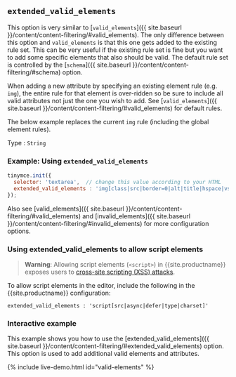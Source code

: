 ## `extended_valid_elements`

This option is very similar to [`valid_elements`]({{ site.baseurl }}/content/content-filtering/#valid_elements). The only difference between this option and `valid_elements` is that this one gets added to the existing rule set. This can be very useful if the existing rule set is fine but you want to add some specific elements that also should be valid. The default rule set is controlled by the [`schema`]({{ site.baseurl }}/content/content-filtering/#schema) option.

When adding a new attribute by specifying an existing element rule (e.g. `img`), the entire rule for that element is over-ridden so be sure to include all valid attributes not just the one you wish to add. See [`valid_elements`]({{ site.baseurl }}/content/content-filtering/#valid_elements) for default rules.

The below example replaces the current `img` rule (including the global element rules).

Type
: `String`

### Example: Using `extended_valid_elements`

```js
tinymce.init({
  selector: 'textarea',  // change this value according to your HTML
  extended_valid_elements : 'img[class|src|border=0|alt|title|hspace|vspace|width|height|align|onmouseover|onmouseout|name]'
});
```

Also see [valid_elements]({{ site.baseurl }}/content/content-filtering/#valid_elements) and [invalid_elements]({{ site.baseurl }}/content/content-filtering/#invalid_elements) for more configuration options.

### Using extended_valid_elements to allow script elements

> **Warning**: Allowing script elements (`<script>`) in {{site.productname}} exposes users to [cross-site scripting (XSS) attacks](https://developer.mozilla.org/en-US/docs/Glossary/Cross-site_scripting).

To allow script elements in the editor, include the following in the {{site.productname}} configuration:

```
extended_valid_elements : 'script[src|async|defer|type|charset]'
```

### Interactive example

This example shows you how to use the [extended_valid_elements]({{ site.baseurl }}/content/content-filtering/#extended_valid_elements) option. This option is used to add additional valid elements and attributes.

{% include live-demo.html id="valid-elements" %}